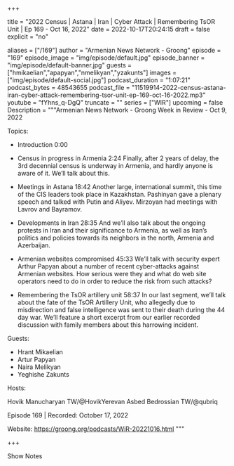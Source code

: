 
+++

title = "2022 Census | Astana | Iran | Cyber Attack | Remembering TsOR Unit | Ep 169 - Oct 16, 2022"
date = 2022-10-17T20:24:15
draft = false
explicit = "no"

aliases = ["/169"]
author = "Armenian News Network - Groong"
episode = "169"
episode_image = "img/episode/default.jpg"
episode_banner = "img/episode/default-banner.jpg"
guests = ["hmikaelian","apapyan","nmelikyan","yzakunts"]
images = ["img/episode/default-social.jpg"]
podcast_duration = "1:07:21"
podcast_bytes = 48543655
podcast_file = "11519914-2022-census-astana-iran-cyber-attack-remembering-tsor-unit-ep-169-oct-16-2022.mp3"
youtube = "fYhns_q-DgQ"
truncate = ""
series = ["WIR"]
upcoming = false
Description = """Armenian News Network - Groong Week in Review - Oct 9, 2022

Topics:

- Introduction 0:00

- Census in progress in Armenia 2:24
Finally, after 2 years of delay, the 3rd decennial census is underway in Armenia, and hardly anyone is aware of it. We’ll talk about this.

- Meetings in Astana 18:42
Another large, international summit, this time of the CIS leaders took place in Kazakhstan. Pashinyan gave a plenary speech and talked with Putin and Aliyev. Mirzoyan had meetings with Lavrov and Bayramov.

- Developments in Iran 28:35
And we’ll also talk about the ongoing protests in Iran and their significance to Armenia, as well as Iran’s politics and policies towards its neighbors in the north, Armenia and Azerbaijan.

- Armenian websites compromised 45:33
We’ll talk with security expert Arthur Papyan about a number of recent cyber-attacks against Armenian websites. How serious were they and what do web site operators need to do in order to reduce the risk from such attacks?

- Remembering the TsOR artillery unit 58:37
In our last segment, we’ll talk about the fate of the TsOR Artillery Unit, who allegedly due to misdirection and false intelligence was sent to their death during the 44 day war. We’ll feature a short excerpt from our earlier recorded discussion with family members about this harrowing incident.

Guests:
- Hrant Mikaelian
- Artur Papyan
- Naira Melikyan
- Yeghishe Zakunts

Hosts:

Hovik Manucharyan TW/@HovikYerevan
Asbed Bedrossian TW/@qubriq

Episode 169 | Recorded: October 17, 2022

Website: https://groong.org/podcasts/WiR-20221016.html
"""

+++

Show Notes

